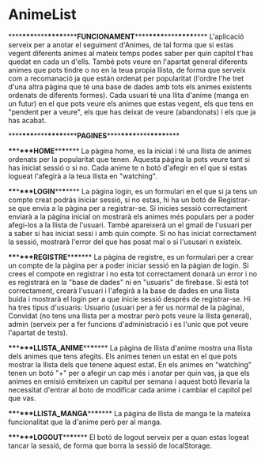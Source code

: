 # AnimeList

\*\*\*\***\*\*\***\*\*\*\***\*\*\*\***\*\*\*\***FUNCIONAMENT**\*\*\*\***\*\*\*\***\*\*\*\***\*\*\*\***\*\*\*\*
L'aplicació serveix per a anotar el seguiment d'Animes, de tal forma que si estas vegent diferents animes al mateix temps podes saber per quin capítol t'has quedat en cada un d'ells.
També pots veure en l'apartat general diferents animes que pots tindre o no en la teua propia llista, de forma que serveix com a recomanació ja que están ordenat per popularitat (l'ordre l'he tret d'una altra pàgina que té una base de dades amb tots els animes existents ordenats de diferents formes).
Cada usuari té una llita d'anime (manga en un futur) en el que pots veure els animes que estas vegent, els que tens en "pendent per a veure", els que has deixat de veure (abandonats) i els que ja has acabat.

\*\*\*\***\*\*\***\*\*\*\***\*\*\*\***\*\*\*\***PAGINES**\*\*\*\***\*\*\*\***\*\*\*\***\*\*\*\***\*\*\*\*

**\*\***\***\*\*\*HOME**\*\***\***\*\*\*\*
La pàgina home, es la inicial i té una llista de animes ordenats per la popularitat que tenen.
Aquesta pàgina la pots veure tant si has iniciat sessió o si no.
Cada anime te n botó d'afegir en el que si estas logueat l'afegirà a la teua llista en "watching".

**\*\***\***\*\*\*LOGIN**\*\***\***\*\*\*\*
La pàgina login, es un formulari en el que si ja tens un compte creat podrás iniciar sessió, si no estas, hi ha un botó de Registrar-se que envia a la pàgina per a registrar-se.
Si inicies sessió correctament enviarà a la pàgina inicial on mostrarà els animes més populars per a poder afegi-los a la llista de l'usuari. També apareixerà un el gmail de l'usuari per a saber si has iniciat sessí i amb quin compte.
Si no has iniciat correctament la sessió, mostrarà l'error del que has posat mal o si l'ususari n existeix.

**\*\***\***\*\*\*REGISTRE**\*\***\***\*\*\*\*
La pàgina de registre, es un formulari per a crear un compte de la pàgina per a poder iniciar sessió en la pàgian de login.
Si crees el compote en registrar i no esta tot correctament donarà un error i no es registrará en la "base de dades" ni en "usuaris" de firebase.
Si està tot correctament, crearà l'usuari i l'afegirà a la base de dades en una llista buida i mostrarà el login per a que inicie sessió després de registrar-se.
Hi ha tres tipus d'usuaris: Usuario (usuari per a fer us normal de la pàgina), Convidat (no tens una llista per a mostrar però pots veure la llista general), admin (serveix per a fer funcions d'administració i es l'unic que pot veure l'apartat de tests).

**\*\***\***\*\*\*LLISTA_ANIME**\*\***\***\*\*\*\*
La pàgina de llista d'anime mostra una llista dels animes que tens afegits.
Els animes tenen un estat en el que pots mostrar la llista dels que tenene aquest estat.
En els animes en "watching" tenen un botó "+" per a afegir un cap més i anotar per quin vas, ja que els animes en emisió emiteixen un capitul per semana i aquest botó llevaría la necessitat d'entrar al boto de modificar cada anime i cambiar el capitol pel que vas.

**\*\***\***\*\*\*LLISTA_MANGA**\*\***\***\*\*\*\*
La pàgina de llista de manga te la mateixa funcionalitat que la d'anime però per al manga.

**\*\***\***\*\*\*LOGOUT**\*\***\***\*\*\*\*
El botó de logout serveix per a quan estas logeat tancar la sessió, de forma que borra la sessió de localStorage.
